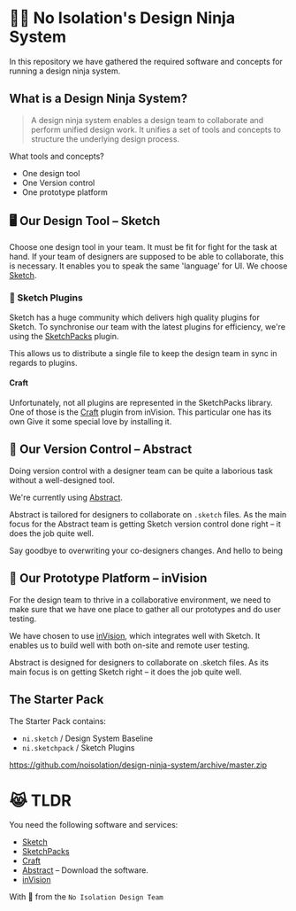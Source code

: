 # 🐱‍👤 No Isolation's Design Ninja System

In this repository we have gathered the required software and concepts for running a design ninja system.

## What is a Design Ninja System?

> A design ninja system enables a design team to collaborate and perform unified design work. It unifies a set of tools and concepts to structure the underlying design process.

What tools and concepts?

- One design tool
- One Version control
- One prototype platform

## 🖥 Our Design Tool – Sketch

Choose one design tool in your team. It must be fit for fight for the task at hand. If your team of designers are supposed to be able to collaborate, this is necessary. It enables you to speak the same 'language' for UI. We choose [Sketch](https://www.sketchapp.com/).

### 🔌 Sketch Plugins
Sketch has a huge community which delivers high quality plugins for Sketch. To synchronise our team with the latest plugins for efficiency, we're using the [SketchPacks](https://sketchpacks.com/) plugin.

This allows us to distribute a single file to keep the design team in sync in regards to plugins.

#### Craft
Unfortunately, not all plugins are represented in the SketchPacks library. One of those is the [Craft](https://www.invisionapp.com/craft) plugin from inVision. This particular one has its own Give it some special love by installing it.

## 👬 Our Version Control – Abstract

Doing version control with a designer team can be quite a laborious task without a well-designed tool.

We're currently using [Abstract](https://www.goabstract.com/).

Abstract is tailored for designers to collaborate on `.sketch` files. As the main focus for the Abstract team is getting Sketch version control done right – it does the job quite well.

Say goodbye to overwriting your co-designers changes. And hello to being

## 📱 Our Prototype Platform – inVision

For the design team to thrive in a collaborative environment, we need to make sure that we have one place to gather all our prototypes and do user testing.

We have chosen to use [inVision](https://www.invisionapp.com/), which integrates well with Sketch. It enables us to build well with both on-site and remote user testing.

Abstract is designed for designers to collaborate on .sketch files. As its main focus is on getting Sketch right – it does the job quite well.

## The Starter Pack

The Starter Pack contains:
- `ni.sketch` / Design System Baseline
- `ni.sketchpack` / Sketch Plugins

https://github.com/noisolation/design-ninja-system/archive/master.zip

# 😹 TLDR

You need the following software and services:

- [Sketch](https://www.sketchapp.com/)
- [SketchPacks](https://sketchpacks.com/)
- [Craft](https://www.invisionapp.com/craft)
- [Abstract](https://www.goabstract.com/) – Download the software.
- [inVision](https://www.invisionapp.com/)


With 💌 from the `No Isolation Design Team`
